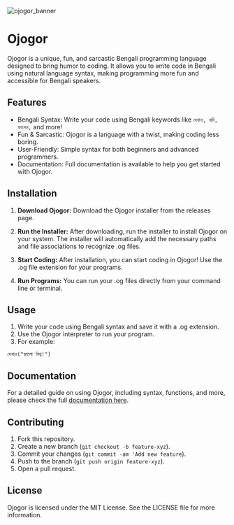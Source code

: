 ![ojogor_banner](https://github.com/user-attachments/assets/0b76432c-ed15-4430-a8dc-0469cb39bae8)

# Ojogor
Ojogor is a unique, fun, and sarcastic Bengali programming language designed to bring humor to coding. It allows you to write code in Bengali using natural language syntax, making programming more fun and accessible for Bengali speakers.

## Features
- Bengali Syntax: Write your code using Bengali keywords like `দেখাও, যদি, ফাংশন,` and more!
- Fun & Sarcastic: Ojogor is a language with a twist, making coding less boring.
- User-Friendly: Simple syntax for both beginners and advanced programmers.
- Documentation: Full documentation is available to help you get started with Ojogor.

## Installation
1. **Download Ojogor:**
Download the Ojogor installer from the releases page.


2. **Run the Installer:**
After downloading, run the installer to install Ojogor on your system. The installer will automatically add the necessary paths and file associations to recognize .og files.

3. **Start Coding:**
After installation, you can start coding in Ojogor! Use the .og file extension for your programs.

4. **Run Programs:**
You can run your .og files directly from your command line or terminal.

## Usage
1. Write your code using Bengali syntax and save it with a .og extension.
2. Use the Ojogor interpreter to run your program.
3. For example:
```
দেখাও("হ্যালো বিশ্ব!")
```
## Documentation
For a detailed guide on using Ojogor, including syntax, functions, and more, please check the full [documentation here](https://ratulhasan.gitbook.io/ojogor/).

## Contributing
1. Fork this repository.
2. Create a new branch (`git checkout -b feature-xyz`).
3. Commit your changes (`git commit -am 'Add new feature`).
4. Push to the branch (`git push origin feature-xyz`).
5. Open a pull request.

## License
Ojogor is licensed under the MIT License. See the LICENSE file for more information.
